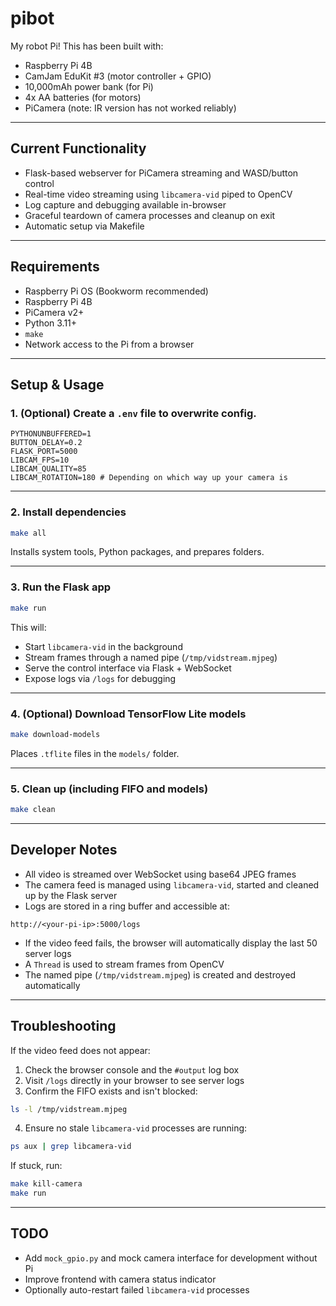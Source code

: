 # pibot

My robot Pi! This has been built with:

- Raspberry Pi 4B  
- CamJam EduKit #3 (motor controller + GPIO)  
- 10,000mAh power bank (for Pi)  
- 4x AA batteries (for motors)  
- PiCamera (note: IR version has not worked reliably)

---

## Current Functionality

- Flask-based webserver for PiCamera streaming and WASD/button control  
- Real-time video streaming using `libcamera-vid` piped to OpenCV  
- Log capture and debugging available in-browser  
- Graceful teardown of camera processes and cleanup on exit  
- Automatic setup via Makefile

---

## Requirements

- Raspberry Pi OS (Bookworm recommended)  
- Raspberry Pi 4B  
- PiCamera v2+  
- Python 3.11+  
- `make`  
- Network access to the Pi from a browser

---

## Setup & Usage

### 1. (Optional) Create a `.env` file to overwrite config.

```env
PYTHONUNBUFFERED=1
BUTTON_DELAY=0.2
FLASK_PORT=5000
LIBCAM_FPS=10
LIBCAM_QUALITY=85
LIBCAM_ROTATION=180 # Depending on which way up your camera is
```

---

### 2. Install dependencies

```bash
make all
```

Installs system tools, Python packages, and prepares folders.

---

### 3. Run the Flask app

```bash
make run
```

This will:

- Start `libcamera-vid` in the background
- Stream frames through a named pipe (`/tmp/vidstream.mjpeg`)
- Serve the control interface via Flask + WebSocket
- Expose logs via `/logs` for debugging

---

### 4. (Optional) Download TensorFlow Lite models

```bash
make download-models
```

Places `.tflite` files in the `models/` folder.

---

### 5. Clean up (including FIFO and models)

```bash
make clean
```

---

## Developer Notes

- All video is streamed over WebSocket using base64 JPEG frames  
- The camera feed is managed using `libcamera-vid`, started and cleaned up by the Flask server  
- Logs are stored in a ring buffer and accessible at:

```
http://<your-pi-ip>:5000/logs
```

- If the video feed fails, the browser will automatically display the last 50 server logs
- A `Thread` is used to stream frames from OpenCV
- The named pipe (`/tmp/vidstream.mjpeg`) is created and destroyed automatically

---

## Troubleshooting

If the video feed does not appear:

1. Check the browser console and the `#output` log box
2. Visit `/logs` directly in your browser to see server logs
3. Confirm the FIFO exists and isn't blocked:

```bash
ls -l /tmp/vidstream.mjpeg
```

4. Ensure no stale `libcamera-vid` processes are running:

```bash
ps aux | grep libcamera-vid
```

If stuck, run:

```bash
make kill-camera
make run
```

---

## TODO

- Add `mock_gpio.py` and mock camera interface for development without Pi  
- Improve frontend with camera status indicator  
- Optionally auto-restart failed `libcamera-vid` processes  
